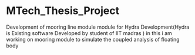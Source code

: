 # MTech_Thesis_Project
Development of mooring line module module for Hydra Development(Hydra is Existing software Developed by student of IIT madras ) in this i am working on mooring module to simulate the coupled analysis of floating body   
